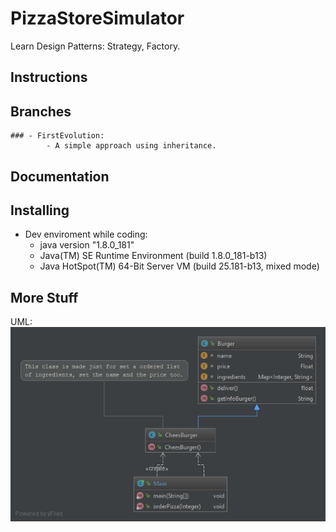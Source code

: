 # PizzaStoreSimulator

Learn Design Patterns: Strategy, Factory.
## Instructions

## Branches
	
	### - FirstEvolution:
			- A simple approach using inheritance.

## Documentation

## Installing
  - Dev enviroment while coding:
    - java version "1.8.0_181"
    - Java(TM) SE Runtime Environment (build 1.8.0_181-b13)
    - Java HotSpot(TM) 64-Bit Server VM (build 25.181-b13, mixed mode)

## More Stuff

UML:
![UML](/UML/FirstEvolution.png)
	
